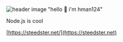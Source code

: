 ![header image "hello 👋 i'm hman124"](https://raw.githubusercontent.com/hman124/hman124/85900163c9716c283f8d653f0e8f68dd757b4c3d/header.png)

Node.js is cool

[https://steedster.net/](https://steedster.net)
